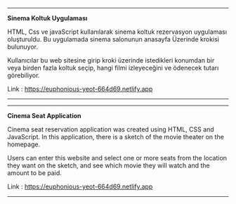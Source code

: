***
**Sinema Koltuk Uygulaması**

HTML, Css ve javaScript kullanılarak sinema koltuk rezervasyon uygulaması oluşturuldu. Bu uygulamada sinema salonunun anasayfa Üzerinde krokisi bulunuyor.

Kullanıcılar bu web sitesine girip kroki üzerinde istedikleri konumdan bir veya birden fazla koltuk seçip, hangi filmi izleyeceğini ve ödenecek tutarı görebiliyor.

Link : https://euphonious-yeot-664d69.netlify.app
***
***
**Cinema Seat Application**

Cinema seat reservation application was created using HTML, CSS and JavaScript. In this application, there is a sketch of the movie theater on the homepage.

Users can enter this website and select one or more seats from the location they want on the sketch, and see which movie they will watch and the amount to be paid.

Link : https://euphonious-yeot-664d69.netlify.app
***

